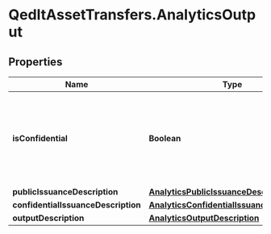 # QedItAssetTransfers.AnalyticsOutput

## Properties
Name | Type | Description | Notes
------------ | ------------- | ------------- | -------------
**isConfidential** | **Boolean** | Boolean signifying whether the Issuance was done confidentially; false if the Issuance was done publicly | [optional] 
**publicIssuanceDescription** | [**AnalyticsPublicIssuanceDescription**](AnalyticsPublicIssuanceDescription.md) |  | [optional] 
**confidentialIssuanceDescription** | [**AnalyticsConfidentialIssuanceDescription**](AnalyticsConfidentialIssuanceDescription.md) |  | [optional] 
**outputDescription** | [**AnalyticsOutputDescription**](AnalyticsOutputDescription.md) |  | [optional] 


